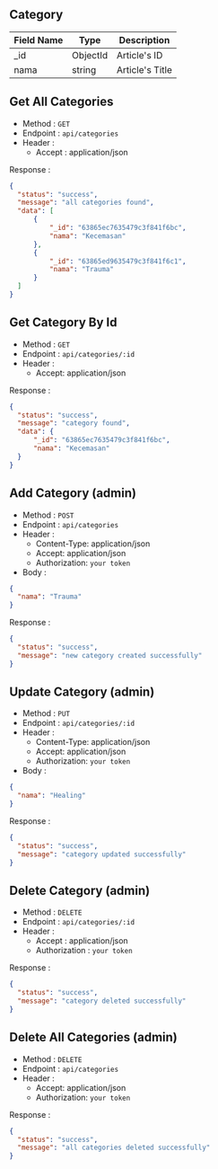 ## Category

| Field Name | Type     | Description      |
| ---------- | -------- | ---------------- |
| _id        | ObjectId | Article's ID     |
| nama       | string   | Article's Title  |

## Get All Categories

- Method : `GET`
- Endpoint : `api/categories`
- Header :
  - Accept : application/json

Response :

```json
{
  "status": "success",
  "message": "all categories found",
  "data": [
      {
          "_id": "63865ec7635479c3f841f6bc",
          "nama": "Kecemasan"
      },
      {
          "_id": "63865ed9635479c3f841f6c1",
          "nama": "Trauma"
      }
  ]
}
```

## Get Category By Id

- Method : `GET`
- Endpoint : `api/categories/:id`
- Header :
  - Accept: application/json

Response :

```json
{
  "status": "success",
  "message": "category found",
  "data": {
      "_id": "63865ec7635479c3f841f6bc",
      "nama": "Kecemasan"
  }
}
```

## Add Category (admin)

- Method : `POST`
- Endpoint : `api/categories`
- Header :
  - Content-Type: application/json
  - Accept: application/json
  - Authorization: `your token`
- Body :

```json
{
  "nama": "Trauma"
}
```

Response :

```json
{
  "status": "success",
  "message": "new category created successfully"
}
```

## Update Category (admin)

- Method : `PUT`
- Endpoint : `api/categories/:id`
- Header :
  - Content-Type: application/json
  - Accept: application/json
  - Authorization: `your token`
- Body :

```json
{
  "nama": "Healing"
}
```

Response :

```json
{
  "status": "success",
  "message": "category updated successfully"
}
```

## Delete Category (admin)

- Method : `DELETE`
- Endpoint : `api/categories/:id`
- Header :
  - Accept : application/json
  - Authorization : `your token`

Response :

```json
{
  "status": "success",
  "message": "category deleted successfully"
}
```

## Delete All Categories (admin)

- Method : `DELETE`
- Endpoint : `api/categories`
- Header :
  - Accept: application/json
  - Authorization: `your token`

Response :

```json
{
  "status": "success",
  "message": "all categories deleted successfully"
}
```